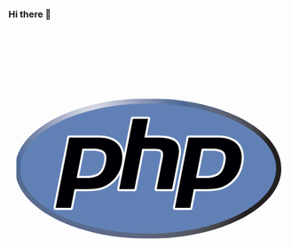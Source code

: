 ### Hi there 👋

<!--
**francoiscoche/francoiscoche** is a ✨ _special_ ✨ repository because its `README.md` (this file) appears on your GitHub profile.

Here are some ideas to get you started:

- 🔭 I’m currently working on ...
- 🌱 I’m currently learning ...
- 👯 I’m looking to collaborate on ...
- 🤔 I’m looking for help with ...
- 💬 Ask me about ...
- 📫 How to reach me: ...
- 😄 Pronouns: ...
- ⚡ Fun fact: ...
-->


<svg xmlns="http://www.w3.org/2000/svg" xmlns:xlink="http://www.w3.org/1999/xlink" viewBox="0 0 128 128"><defs><path id="php-original-a" d="M64.026 96.076c33.676 0 60.976-14.361 60.976-32.076s-27.3-32.075-60.976-32.075S3.051 46.285 3.051 64s27.3 32.076 60.975 32.076"/></defs><defs><path id="php-original-c" d="M2.998 31.924h122.004v64.1H2.998z"/></defs><clipPath id="php-original-b"><use xlink:href="#php-original-a" overflow="visible"/></clipPath><clipPath id="php-original-d" clip-path="url(#php-original-b)"><use xlink:href="#php-original-c" overflow="visible"/></clipPath><g clip-path="url(#php-original-d)"><defs><path id="php-original-e" d="M2.998 31.924h122.004v64.1H2.998z"/></defs><clipPath id="php-original-f"><use xlink:href="#php-original-e" overflow="visible"/></clipPath><g clip-path="url(#php-original-f)"><image overflow="visible" width="1160" height="609" xlink:href="data:image/jpeg;base64,/9j/4AAQSkZJRgABAgECqAKoAAD/7AARRHVja3kAAQAEAAAAHgAA/+4AIUFkb2JlAGTAAAAAAQMA EAMCAwYAABe6AAAnEwAALd7/2wCEABALCwsMCxAMDBAXDw0PFxsUEBAUGx8XFxcXFx8eFxoaGhoX Hh4jJSclIx4vLzMzLy9AQEBAQEBAQEBAQEBAQEABEQ8PERMRFRISFRQRFBEUGhQWFhQaJhoaHBoa JjAjHh4eHiMwKy4nJycuKzU1MDA1NUBAP0BAQEBAQEBAQEBAQP/CABEIAmYEkwMBIgACEQEDEQH/ xAClAAEBAQADAQEAAAAAAAAAAAAAAQIEBgcFAwEBAQEBAAAAAAAAAAAAAAAAAAEDAhABAQEAAQAJ BQEBAQADAAAAAAERECBgAzM0BRUmBzBAUCUWBgInEhMEEQAAAwUIAgICAgMBAAAAAAAAAQIQkaFD NHCx0XKyA3MEQkQRohITITFBYXEVEgABBQEBAAIDAQAAAAAAAAAAYAExQUKBQzACQJAygv/aAAwD AQACEQMRAAAA775/6B5h1PoOA6nPcCnPcAc9wKc68BXPcCnOcEnOcEc9wRznBVznBHOcEc68Ac9w RznBHOcEc5wRznBWc5wRznBHOcEc5wRznBHOcEc5wRznBLznBRznBHOcEc5wYc5wRznBHOcEc5wU c6cEc5wRznBLznAHOcFHOcAc+cEc5wBznBkc+cEvOcAc5wBznAkc9wIc9wIc+cCHPfPh9CfPkv0J 8+H0J8/J9HPz4fQz8/MfRz87K/SfLh9V8ofVfKH1Xyh9V8ofVfKH1Xyh9V8ofVfKH1Xyh9V8ofVf KH1Xyh9V8ofV7n5v387iEx5j6d5j1FOoFKAqSgFFAAAWFEoAABQAAAAAAAAAAAAAQABFEWAKEJRF gBFRARYqURZEWCUSVElLJRlZEmoZmoZmoZmpLmahiahjP6ZPzz+mY/PP6ZXIAAAAAAAAAAAAHf8A oHfzuITHmXpvmXUF7gIUBQoAALZKAAAUAACCkURVSgAAAABFEVEUQAKAAAEJRFEChCUQCURZCUsB FkJRJRJqRJSyUZWRJqGZqGZqGZqS5zuGM7hjO4flN5jGd5WAAAAAAAAAAAAd/wCgd/O4hMeZ+meZ 9wXrmUoUlAAWyUAAoAAEKJSgAAAAAAAAAAAAAAIoiyAUAAIAiiBQiLACKiSiLFSokogJNSJNRZKM rIk1DM1DM1DM1JcTUMTeTGf0yfnneYxNZUAAAAAAAAAAB3/oHfzuITHmfpnmncDvkUACikACgABU lKAAABAoAAAAAAAAAAAAJQAAIqIAFACEoiwCVKIBKiAixUqJKICLIkpZKMrIk1DM1DOd5MzUlzne TOd5MZ/TBjO8y4WAAAAAAAAAADv/AEDv53EJjzT0vzTvlTuAC2SgAFACoFAABYAAAAFCIBUFQVBU FgLBQohRAAAASgARRBAKAERRAoRFglEWRFipRJUQEmpElLJYSakZmoZmoZmoZzuS4zvJnO8mMfpm Pzz+mVyAAAAAAAAAB3/oHfzuITHmvpXmvfIdwWwAKAFSUoAALAACWkEqAAAAKBAAAAAlAAWCwKlC WUAAIBQIqIFACEogAliwAiyIsVKJKiAkqJKXKwk1IzNQzNQznUjM1FxNZM4/TJ+ef0xGJrKgAAAA AAAAO/8AQO/ncQmPNfSvNe+VNOQAoApAoALABCkssAAALAAAAAQAAAFAAAAACVYKgpFogAJQEoiy AUIAiwCWLACLIixUqJKJKJKiSxZNQmdSMzUMzUMzUlxNQxneTGf0wYx+mZcLAAAAAAAAB3/oHfzu ITHm3pPm2nId8hQIpQAIFAJZZYAAWAABYAURRFsuWhFEUSaGWhlRFWQAASgAAoRYFEoAASgRZAKA ERYBLFgBBEWKlRJYJRlZLJqElhJqRmWEzqGZqS4zvJnO8n55/TEYzvKwAAAAAAADv/QO/ncQmPNv SfNtOQ05FQKACwAKQQALAAQKKJali0iiLSKIoiiKIoiiTQyok0MqMtQiywAJQAUIqUCUAJQIqIFA CIsAliwSiCIsWLIiwiwk1JZLCTUjM1DM1DE1Jc53kzneTGP0yfnneZcLAAAAAAAB3/oHfzuITHm3 pPm2nIunAUAFgCFgAWAAgtSrLFpFBRLSxRLRFEURpGWhlqEVUUZahFGWoSaiSaGZoZVZABKAEoFE oAQCpRBKAERYBLFglRJRAsWRASVEliyahM6kZmoZmskzqS4moYzvJjH6YjGd5WAAAAAAAd/6B387 iEx5t6T5vpyGvAAWCAWABYAFhbLKpKpKqyqRQVEtEURaRRFLFEUkmhlRFGVEmoRVZUZUmVGZqEWW BAKChFQtEBAKlEEoCVECpUQEWQlipUSUSUZWSyahJZEzqGZqGZrJmazLnO8mM7yfnneZcLAAAAAA B3/oHfzuITHm/pHm+vAachYIBYAFgILRUqqSqsqkqxKpKpFqxRLRFEURoZaGWoRRFGWoSaGVGVJl RlVZUZUmZqEmoQWBKAEqwtEBALFkAoQlEEqUQEERYqWRFhFkSUuVhJZGZqGZqGc6kuc6hjO8n55/ TEYzvKwAAAAADv8A0Dv53EJjzf0jzfXgNeBALAAsCwqFVShVWVYlUKUoKJaiLSKI0IoiiKIok0Mt Qk0MqMtSpNQk1DLUTKjKqzNQk1EzNQgsCUBYlWFogIBYsgFCIsAliwSokogWSokokslk1CSyJnUM zUMywzneZc51DGP0wYx+mZcAAAAAAd/6B387iEx5v6R5vrwGvEFgAWBYqyyqKqiirEqhSlBbEWkU FLLRFEWmWhloZaGVEUZUSahJomZoZmoSalZahlSZmoZVWZqJlRlZYEoAS1KoQEoEEAoRABLARZEW KlkRYRZElLlYSWRmahmayZmpLjO8mcbyYzvEYmsqAAAAA7/0Dv53EJjzf0jzfXhDbMALAsVZVBVV VJVhVWVQqFUlVZVJVItIqJaIoiiKIoijLUJNDKqyoyoypMzUJNSsqMzUTKwk1KzNRJKMrLAlAWJa llACVKIJQhKIJUsEogiBZKiSiSyWTUJLImdQzNQxNSXOdQxneTGP0xGM7wsAAAAA7/0Dv53EJjzb 0nzbbgNcwsBFlFVVVVUKhVVVJVhVWVSWgqCgoloi0y0WKIok0MtEyoy1CTUJNQk1Ky1DKjM1Eyoz NSszUJKTM1KzNRMrCCwJQlFAlACWLIBQiLAJYBLISxUsiLCLIksWTUJnUjM1kmdQznUlxNZM4/TB jG8y4WAAAADv/QO/ncQmPNvSfNtsw2zAFsVZVVVUWWFVVUVYlVVUlqFBVJaWWiLSKiLTNoijLQyo k0rKjLUMzRMzUJNQyqszUMqTM1DM1KzNQksSTUrM1EzNQgsCUJahaICUCCAVKiCVLBKJKiBZKiSj KyWSwk1IzLCZ1DOdSXOdZM53k/PO8x+c1lQAAAHf+gd/O4hMebek+bbZhtmFlsstspbKqrCqqqKs KqyqKsFCqpQVBaRaZtEWmWhloZaGVGWoSahJqEmpWWoZmokmoZmpWVGZqJmahmalZmomZqGVlSWJ JZYEoCxLUsoASpZAKERYBLARZEWKlkQElRJYslhJZGZqGc6kuc6hjO8mMfpiMY/TCwAAADv/AEDv 53EJjzb0nzbbMN8lWVVFVVWFVVUVYVVFFWFUVVKgtJaJaJaJaItjLQy0MtDKjLUrLUMtQzNDM1DL UrM1EzNQzNSpKMzUTM1DM1KzNRMzUrM1DM1EyssCUJagolCUCCUBLICWLBLISxUqJLBLCSpcrCZ1 IzNZJnUM51JcTWTGd4MZ3iXIAAAHf+gd/O4hMebek+bbZi75KsqqqrCqUqqsUq0oqwqiqqrCqS0F pLUS0stEWmWhloZaGVGWoZahmaJmalZmhmahmalZmoZmomZqVmahmaiZmoZmpWZqJmalZmomZqEF gSrEtSygBLFkAoRAqVEBBECyVElElkslhJqRmWEzrJM6kuM7yZxvJ+ed5jEsUAAB3/oHfzuITHm3 pPm2+SrrwqjUq2yxbKts1CqqqKsKoqqqwqiqKsS2rKpLRLRGkZtEUZaGWoZalZm4ZmoZahmalmZq GZqGZqVmahmaiZmpWZqGZrKSWVJYZmomZqVmaiZWWBKEtSgShKlEEoQlgEsBFkRYqWRASWRFiyWR M6hmWGZrMuc7yZxvJjG8xjOsqAAA7/0Dv53EJjzb0nzfbNV2zVVtli2VbVFWFVWpYtlLVVVhVFUV qWVRVC2JaJaJaIoiiTQy1DLUMzcMzUrM1DM1DM1EzNSszUMzUrM1lJLDM1KzNQzNRMyypLEmdSsz UTM1kBAVZZQlCAWCAVKiCVLBLISxUshLCLIksWSwk1mJLDMsjOdRcTWTGP0xGMbysAAA7/0Dv53E Jjzf0jzfbO1ds1VbZYtlW1YVVtlLVhVW2WLVFUVqVVFUVYLSWiWpZaI0MtDLUMtQy1KzNEzNQzNQ zNSs53kzNSzM1DM1kmdSszUTM1kmdSszUTM1mpLDM1EzNSszWUgsCUJVJQAlSyAUIgVLIAkqIFks hLCSpZLCSyMywmdZJnWZc51DGN5MY3mXIAAHf+gd/O4hMecej+cbZ2y7Z2rK1KWyrasNSrbNQqls 0qrDUpasNSraoqwrRLbLKpLaRoZtEahloZmhhqGZqGZvNmZqGZqGc7zWZqGZrNmZqGZrJM6lZmom ZZWZqGZrKSWVmaiZms1JYkllgShLUoEoSpYBKERYBLAQRAsESWEWSyWElkTOoZlhmWS5zrJnG8mM bxLkAADv/QO/ncQmPOfRvOds7ZduLZYupVtli1ValLZYupVtmoalLVLZqVVLVhWhVlVRaFWItItM tDM0MzQzNQzNSszUM53KxNRM53kzNSsTUMzWbMzUMyyszWUksMzUrMsSSyszWUksqSxMzWQABZZQ lCUCCUISwCWAiyIFiyICSyWSwk1IzLCZ1kmdZlzneTON4MZ1mXCwAAd/6B387iEx5z6N5ztnau3F ssWzStSxbKt1KWyxdSrbNRbNDUstqlqxao1NSqpasKoWktqxURRJoYm5ZhqGZqGJvNZmoYmpZnOo ZzvNZmsmZqWZzqGZYZms2SWGZrNSWJmalZlhM6iZllSWJBYEqyyhKEAsEAqWQEsAlkJYqWRASWRF iyWRmaySWGZZLnOsmc6yYzrMYligAO/9A7+dxCY869F862ztl24tmotlW2ai2VbZqGpS6lW2ai2a LZZbqUupqGpoallupoVYaUVZS0jQy0MzcMNQzNQxN5szNQxNZrM1kzNZszNZMzWazNRM51KzLDM1 mszUTMsrM1DMsSZ1KzLEksqZ1lILAlCWpZQAlggFSoglSwSyEsVLIiwkshLFksiZ1DMsMyyXOdZM 53k/PO8RiWKAA7/0Dv53EJjzr0XzrbO2a24tli2VbqWLZpbZYus6LZZdWU1ZY1ZVupqLZotmpbZo tWLWhVlaUW2ItMtDM0MTeaxN5M53DGd5szneaznUM51LM51DE1mpnWSZ1myZ1kksrMsSZ1KzLDM1 lJLKmdRMyypLEyssCUJaFCAlSyAUIglSwSyEsVLISwgiSxZLCSyMzWSZ1mXM1kznWTGN4jOdZUAB 3/oHfzuITHnXovnW2d1LrxbKt1KWyxdSrbLGrKt1LF1KXWdRdZ0t1LGrKas1LdZ0XUsas1LapdTU K0GiybkYm5ZiahjO81nOoZzrNmZrJnOpWc6zUzrKZms1mWGZZZmayZms1M6yklhmazUliZms1JYk zrNSWJJZYEoS0KEBKlkAoRAqWQlRJYqWQlglkSWLJYSWRM6yTOsyzOsmc6yYzrMYzrKgAO/9A7+d xCY869F862z1ZdeLZpbZYtlXVlLrOotmltljVlNWWXVlNazqLrOi6zqXWs6i6zo1ZqW6mi6ljWpq VWiTcMTUMZ3izOd5MZ3ms51msyxM51mszWTMssznWamdZJnWbJnWSZ1KzLEzLCZ1mpLEmdZqSxJn UrMsSSywJQloUICVLIBQiBUsgIksVLISwSyJLFksJLIksM51Jc51kznWTGd4jGdZUAB3/oHfzuIT Hnfonne2dsuvF1nS2yxbKurKXWdRdZ0tssaspqyy6sprWdRdZ0assutZ1F1nRrWdS61nRrWdRrWd S63jZrNkYzrNZzrNmc6yZzrNZzrNZliZzrNTOsmZZZnOskzrNTOs2TOskllZliZlhJZWZYkllZli SWVmWJJZYEoS0KEBKlkAoRAqWQESWKlkJYJZEliyWElkSWGZZGc6yuc6yZxvEYzrKgAO/wDQO/nc QmPOvRfOts9WXXi6zV1ZYtlXVlLrOous1dWWNWU1ZZdWU1rNjWs6LrOpdazTWs6jWs2XesaNazY/ S40u7mxqSFzcjFzZJckzc1M6zWZcpM6zWZYZlzZM6zUzrJM6zZM6ySXNSWJmWEzrNSWJM6zUliTO s1JYkllgShLQoQEqWQChECpZARJYqWQlglkSWLJYSWRJcklzLM6yZzrJjOsxjOsqAA7/ANA7+dxC Y869F862z1c614tlW6zotljVzpbZY1ZV1c6i6zous6i6zpdXOo1c6NazZdazo1c6jWsal1rGjdzY 3rFN3FXTIuURlBm5qRCZubGbDMuamdZqZsSZsrMsMyyzMsJmypnWUksJmypLEmbKksSZsqSxJLLA lCWhQgJUsgFCIFSyBISxUshLBLIksWSwksiZ1kmdZlmdZM51kxnWIznWVAAd/wCgd/O4hMedei+d bZ2y7caudRbKurnUWyrqyxdZ0Wyy6spq51GrnS6udRq50a1jUutY0bubGtY0bubLrWKbuKbZsVBZ IWSUiDNzUiJJc1IhM2WTNhM2VM2EzZZM6ySWVmWJM6zUlhM2JJZUzYkllSWJIWBKEtChASpZAKEQ SpYJZCWKlkJYQRJYslhJZEzYTOsyzNhnOsmMbxGc6yoADv8A0Dv53EJjzr0XzrbO2Xbi2WNWVbZY 1c6W6zY1c6NXNXWs2NXOjVzqXVzo1c6jVzTdzZd3NN3NjWsU3cpds01cU0zDUgskLJKREkQZuaZu RmyyZsJmypmxJEqS5GbKkRJLKmbCSxJnWaksSSypmxILAlCVSUAJYIBUsgJUsEshLFSyECSyEsWS yJnWSSwzLJc51kmNZM41mMSxQAHf+gd/O4hMec+jec7Z3Wbtxq51Fsq6ubGrKurmmrLGrnS3WbGr nRq5sbuautZsa1jRq5q7ubG7im7ixu4ptku2UaZGpJWpIiIWSCJTKDNlkiEiVJcjNlkiElhM2WSX JJZUlyjNlSWEiJJZZJYQWBKssoShALBASpYBLAJZCWKlkQElkILJZEzYSXJJZLnOsmc6yYzrEZli gAO/9A7+dxCY859G842z1ZduLZYus1dWWLrNXVzTVljVzpbZY1c01rNNXOpdXNN3Go1c01rFl3cU 3cU2zY0g0yNMjUgsgskqyQuUESxEJEpmwkRJLmmbCS5pmxJLkZsqSxJEqSxJLKkuUZsAAFiWiUJQ IJQhLAJYBCIFgiAkslksESJLCZ1kmdZlzLkmNZMZ1mXAAAHf+gd/O4hJ8Q65U6igoqgBQUFEUCiq CgoKQoAUFABQAAAIAEAgAQEFQEBAQIgICFICABAkBBSAAEAoCkQAAKAEQAAEAEQALAQEBBEgIEgQ AAD64fTB/9oACAECAAEFAP8AljGRkZGRkZGRkZGRkZGRkZGRkZGRkZGRkZGRkZGRkZGRkZGRkZGR kZGMYxjPu/8AnqV/z1K/46lf8dSv+OpX/HUr/jqV2fUrs+pXZ9Suz6ldl1K7LqV2XUrsupXZdSux 6ldj1K7HqV2PUrsepXY9Sux6ldj1K7HqV2PUrsepXY9Sux6ldj1K7HqV2PUrsepXY9Sux6ldj1K7 HqV/z1K//9oACAEDAAEFAL9HWta1rWta1rWta1rWta1rW/iL1KvUq9Sr1KvUr/rqV/11K/66lf8A XUr/AK6lf9dSv++pX/fUr/vqV/31K/76ldp1K7TqV2nUrtOpXadSu06ldp1K7TqV2nUrtOpXadSu 06ldp1K7TqV2nUrtOpXadSu06ldp1K7TqV2nUr/rqV//2gAIAQEAAQUA7S2dn675u9d83eu+bvXf N3rvm713zd655u9d83euebvXPN3rnm71zzd655u9c82euebPXPNnrnmz1zzZ655s9c82et+bPXPN nrnmz1zzZ635s9b82et+bPW/Nnrfmz1vzZ635s9b82et+bPW/Nnrfmz1vzZ635s9b82et+bPW/Nn rfmz1vzZ635s9b82et+bPW/Nnrfmz1vzZ635s9b82et+bPW/Nnrfmz1vzZ635s9b82et+bPW/Nnr fmz1vzZ635s9b82et+bPXPNnrnmz1zzZ635s9c82euebPXPNnrnmz1zzZ655s9c82euebvXPN3rn m71zzd655u9d83euebvXfN3rvm713zd675u9d83eu+bvXfOHr3nD17zh695w9e84evecPXvOXr/n L1/zl6/5y9f85f0HnT+g86f0HnT+g86f0Pnb+h87f0Xnb+i88f0Xnj+j88f0fnq/6Tz1f9J58v8A pfPn9N5+v+n8/X/T/wCgf1H+gf1H+gf1H+gf1H+gf1H+gf1H+gf1H+gf1H+gf1H+gf1H+gf1H+gf 1H+gf1H+gf1H+gf1H+gf1H+gf1H+gf1H+gf1H+gf1H+gf1H+gf1H+gf1H+gf1H+gf1H+gf1H+gf1 H+gf1H+gf1H+gf4bzH/93mH/AOR2vddZs6FixeLFixYsWfe/HHgna911ns6FixZxYsWKs+9+OPBO 17rrRZ0KsWcWLFixZ958ceCdr3XWm81VWKsWLFiz7v448E7XuutVnNVVirFixYs+6+OPBO17rrXY vFWKqxYsVYs+5+OPBO17rrZV4sWKqxYsVZ9z8ceCdr3XW2rxVi8WLFixZ9x8ceCdr3XW68VVVVix YsWfb/HHgna911svFXiqqqsWKs+3+OPBO17rrfV4qqqxYsVZ9t8ceCdr3XXCrxVVVixViz7X448E 7XuuuFXiqqqsWKs+1+OPBO17rrfeKvFVVWLFirPtPjjwTte665VeKqqsWKsX7P448E7XuvxOMYxn UWrxVVVWLFWfZ/HHgna91+CzjGMYxjGMYxnGM4z87eKvFVVWLFWL9l8ceCdr3X32cYxnGMYxnSxj GM4xjOM/OVeKqqsWKs+y+OPBO17v73GMYzpYxjGMYxnSxjGc5+XvFXiqqqsVYv2Pxx4J2vd/d4xn RzoYxjGMYxjGdDOjnGfmLxV4qqqxYqz7H448E7Xu/uM4zoZzjGfYYxnOdDPzNXiqqqsVV+w+OPBO 17v7bPoYzoYxn1MYzoYz85eKvFVVVYqz7D448E7Xu/u8ZzjOc5xjGMYxjGM5znGc4z83VVVVVWKq /X+OPBO17v7nOlnGMYz62MYzjOM6GfmLxV4qqqrFWfX+OPBO17v7fOc6GM6OM+pjOjjOhnOfmaqq qqqqv1vjjwTte7+1zp50MZzjGMYxjGMYxjGc4zoZ0M/MXirxVVVVV+t8ceCdr3f3OM5znGMYxjGM 6WMYxjGMZ0s6WflLxVVVVVVV+t8ceCdr3f3Gc5zjGMZzjGM6OMYxnOMYxnOc5+ZvFXiqqqqr9X44 8E7Xu/ts5zjGM6GM6GMYxjGMYxnQxnOMYzjOc/LXmrxVVVVV+r8ceCdr3f2udHOhjOcYxjGMYxjG MYxjGM5xnOM/OXiqqqqqqr9T448E7Xu/s8+jnOMYxjPrYxjGM5z6Ofl6vFVVVVX6nxx4J2vd/ZZ9 DOcYxnRxjGMYxjGMYzo4xjOc+hn5Oqqqqqqqqr9T448E7Xu/u84zo4xjGMYxjGMYxjGMZ0c4z89e KvFVVVVX6fxx4J2vd/d50MYxjGMYxjGMYxjGMYxjGM6GM5z8zV4q8VVVVVfp/HHgna9391nOMZxj GcYxjGMYxjGMZxjGcYxnOfnavFVVVVVV+n8ceCdr3f3GdDGcYznGMYxjGMYxjGMYxnOcYzoZ+cvF Xiqqqqr9L448E7Xu/qz6uM6OMYxjOMYxjGMYxjGMYxnRxnOfSv5CrxV4qqqqq/S+OPBO17v6k+rn RxjGMYxjGMYxjGMYxjOMYxnSz6t/H1VVVVVVVVfpfHHgna939xnRxjOMYxjGMYxjGMYxjOMYzjGd LPzt4qqqqqqv0vjjwTte76c+wzo4znGMYxjGMYxjGMYxjGMYznGdHPsL+Lq8VeKqqqqv0fjjwTte 75nTn1JOjjOM4xjGMYxjGMYxjGMYxjGMYzjGdGz6l6dX8NVVV4qqqqq/R+OPBO17vpT6k5n0M4xn OMYxjGMYxjGMYxnGMZxnOdGz69/GXiqqqqqq/R+OPBO17ridOczozmdPOMZzjGMYxjGMYxjGMYxj GcYxn0bPp3i9G/h6vFVVVVVV+j8ceCdr3XRnM4nRnQnTk4xnGMYxjGMYxjGMYxjGMYxjOcZ9G9C9 O838VV4q8VVVVX6Pxx4J2vdp0ZxOZxOjOjOJOMZxnGM4xnGMYxjGMYxjGMYxnGcZ9K9G8Xm8XoVf w1XirxVVVVV+h8ceCdr3fQnM5nQicROhOJ0cYzjGcYxjGMYxjGMYxjGMYs4s6N4vQvNXo3i838TV VVVVVVVV+h8ceCdr3adCcTmcTozoToToSJOM4xjGMYxjGMYxjGMYzjOLFnNnRvQvRvF5vF6F/D1e Kqqqqqr9D448E7Xu5zOZxETmJxOhE4iJxIkSc4xjGMYxjGMYxjGMYxjOhZxeLxeKvNXir0KvRvNX 8LV4qqqqqqv0PjjwTte75nM5nE6M6E4iJxESc4xjGMYxjGMYxjGMYxjGM6F4vF4vF6F6N4vN5v4m rxV4qqqqv0PjjwTte7nQnE5nMTiJzETicTiToSM4xjGMYxjGMYxjGMYzjFnQs4qrxVXmrxV5vN4v Qv4arxV4qqqqv0PjjwTte74nM4icTiczmJxETiJxOInGJGMYxjGMYxjGMYxixZxYs4vFXiqvFXm8 Veaq8Xm8VfwtVVXiqqqqr0/jjwTte7ROZzEROYicRE4nERE4icSJEnGMYxjGMYxjGMZxixZxV4qq vF4qrxVXiqqrzeavFX8JVVV4qqqqq9P448E7Xu+IiJzOYnE4iJxEREROIiIk6GJGMYxjGMYxixjO KsXirzV4qrxVXi8VebzVVeb+Gq8VVVVVVXp/HHgna93zOYicxOInERERERERERE5kScYxjGMYxjG cWLOaqqqqqqqqqrxV4q81V5vQq/havFVVVVVV6fxx4J2vd9CcRETicRE4iIiIiJxEREREScYxjGM YxjGMZxYqqqqqqqqqqqqqqvF4qqvTq/havFVVVVVV6fxx4J2vdxOZzERE4iIiIiIiIiIiIiIk4kS JGMYxjGMYsWc2Kqqqqqqqqqqqqq8VVVebzVVfwtXiqqqqqq9P448E7Xu4nM5iIicRERERERERERE REREiRIxjGMYxjFixVVVVVVVVVVVXiqqrxVVV5vNXir+Eq8VVVVVVXp/HHgnad3E5nM5icRERERE RERERERERESJxIxjGMWcVViqqqqqqqqqqqqqqrxV5vN5q8Vfwt4q8VVVVXp/HHgnad2iInM5icRO IiIiIiIiIiIiIiIiRIxjGMWLFVVVVVVVVVVVVVVXirxV5vNVV5q/hKvFVVVVVV6fxx4J2ndoiJxE 5icROIiIiIiIiIiIiIiIiREjGMWLFiqqqqqqqqqqqqqqrxV4q81eKqr0L+EvNVVVVVV6fxx4J2nd oiIiJzE4icREREREREREREREREREjFiqqqqqqqqqqqqqqqqrxV4q81VVVXoX8JeavFVVVV6fxx4J 2ndoiIiJzE4iIiIiIiIiIiIiIiIiIiIxVVVVVVVVVVVVVVVVVVVXirxVVV4q81fwlXirxVVVVen8 ceCdp3aIiIicxOIiIiIiIiIiIiIiIiIiIiVq1VVVVVVVVVVVVVVVVVVV4q8VVVVVeav4SrxV4qqq qvT+OPBO07tEROInMTiJxEREREREREREREREREStWrVVVVVVVVVVVVVVVVV4q8Veaqqqr0L+EvNV VVVVV6fxx4J2ndoiJzOYnETiIiIiIiIiIiIiIiIlRK1rVqrVVVVVVVVVVVVVVVXirxV5q8VVXmr+ EvNVVVVVV6fxx4J2ndxOInM5icROIiIiIiIiIiIiIiIiVK1rWtWrVVVVVVVVVVVVVVVXirxV5vNX i81fwlXiqqqqqq9P448E7Tu4nM5nMTiIiIiIiIiIiIiIiIiVLxrWta1rVq1VVVVVVVVVVVVVVVXi rzebzV4q/hKvFXiqqqq9P448E7Xu4nM5iIicRERERERERERERERESpWta1rWta1aqqqqqqqqqqqq qqqrxVVV5vNVVX8JV4qqqqqqvT+OPBO17tOZzEROYiIiIiJxEREREREvMrWta1rWtatbzaqqqqvF VVVVVeKq8VVVebzeKv4WrxVVVVVVen8ceCdr3fM5iInE5icRERERERERETiJeda1rWta1rW8W81V VVVVXiqqrxV5vFVV5vQv4arxVVVVVVen8ceCdr3fETmInMTiIiJxEREROIiIl6ErWta1rWta1rVq 3m1VVeKqqqrxVVV4q81eLxV5q/havFVVVVVV6fxx4J2vd8TmcziInETiIiInETiIiIlS861rWta1 rWta1vNq1VVVVV4qqqqqrxVXi81eL+JqqqqqqqqvT+OPBO17tE5nMRE6ETiJxE4iInE5iVK3jWta 1rWta1rebWreKvFVVVVVV4q9GqvN5q8VfwlVVXiqqqqr0/jjwTte7nTiJzE4nMTiInERE4nMrWta 1rWta1rWta1a1vN4qqvFVeKvN4q81V6dX8LV4q8VVVVVen8ceCdr3c6E4nM5iczmJxETmcTjW8a1 rWta1rWta1rWta3i3i8W81V4q8VV4qrxebxV5v4arxV4qqqqv0PjjwT/AKz/AOPtV7We1ntd7Ye2 Htl7ae2ntt7ce3Ht17ee3nt9+gfoX6F+ifo36N+kfpX6Z+mfp36h+ofqX6p+qfq36x+sfrX61+uf rn65+vfr369+vfr369+vfrn65+ufrX61+sfrH6t+qfqn6l+ofqH6d+mfpn6V+kfo36N+ifoX6F+g e33t57ee3Xtx7ce23tp7ae2Xth7Ye13tZ7We1XtR7Ue03tR7Ue1HtR7Ue1HtR7Ue1HtR7Ue1HtR7 Ue1HtN7Te03tN7Te0ntJ7Se0ntF7Re0XtB7Qe0Hs97Pezns57NezHst7Leynsl7Iex3sZ7Few3sJ 7Af+fv8Az9/5+/8AP3/n7/z9/wCfvJfQ/wD6n//aAAgBAgIGPwD4YIIIIIIIIIIIIIIIIIIIIIII IIIWLop0U6KdFOinRTop0U6KdFOinRTop0U6KdFPxFPxFPxFfbiK+3EU/EU/EU/EU/EU/EU/EU/E U/EU/EU/EU/EU/EU/EU/EU/EU/8AX+T0PQ2bNmzZs2bNGjRo0aNGjRZZZZZo0aNGjRo0bNmzZs2b Nnoeh6Hoeh6GzZs2bNGjRo0WWWWWX8n/2gAIAQMCBj8A/ZcyKZFMimRTIpkUyKZFMimRTIpkUyKZ FMimRTIpkUyKZFMimRTIpkUyKZFMiq6ZMmTJkyZKKKKKKKKKKK+CiiiiiiiiijJkyZMmTJkwYMmT JkyUUUUUUV+D/9oACAEBAQY/AFGX9kRmThV7jyFXuPIVe48hV7jyFUt5CqW8hVLeQqlvIVS3kKpb yFUt5CqW8hVLeQqlvIVS3kKpbyFUt5CqW8hVLeQqlvIVS3kKpbyFUt5CqW8hVLgKpcBVLeQqlvIV S3kKpbyFUt5CqW8hVLeQqlwFUuAqlwFUuAqlwFUuAqlwFUuAqlwFUuAqlwFUuAqlwFUuAqlwFUuA qlwFUuAqlwFUuAqlwFUt5CqW8hVLeQqlvIVS3kKpbyFUt5CqXAVS4CqW8hVLeQqlvIVS3kKpbyFU t5CqW8hVLeQqlvIVS3kKpbyFUt5CqW8hVLeQqlvIVS3kKpbyFUt5CqW8hVLeQq9x5Cq3HkKvceQq 9x5Cr3HkKvceQq9x5Cr3HkKvceWAq9x5YCr3HlgKvceWAq9x5YCr3HlgKvceWArNx5YCs3HlgKzc eWArNx5YCs3HlgKzceWArNx5YCs3HlgK3ceWArdx5YCt3HlgK3ceWArd15YCu3XlgK7deWArt15Y Cu3XlgK7deWArt15YCu3XlgK7deWArt15YCu3XlgK7deWArt15YCu3XlgK7deWArt15YCu3XlgK7 deWArt15YCu3XlgK7deWArt15YCu3XlgK7deWArt15YCu3XlgK7deWArt15YCu3XlgK7deWArt15 YCu3XlgK7deWArt15YDtL7u8rfUjcSSTV/gjSxeU7rEe5yp0sXlO6xHucqdLF5TusR7nKnSxeU7r Ee5yp0sXlO6xHucqdLF5TusR7nKnSxeU7rEe5yp0sXlO6xHucqdLF5TusR7nKnSxeU7rEe5yp0sX lO6xHucqdLF5TusR7nKnSxeU7rEe5yp0sXlO6xHucqdLF5TusR7nKnSxeU7rEe5yp0sXlO6xHucq dLF5TusR7nKnSxeU7rEe5yp0sXlO6xHucqdLF5TusR7nKnSxeU7rEe5yp0sXlO6xHucqdLF5TusR 7nKnSxeU7rEe5yp0sXlO6xHucqdLF5TusR7nKnSxeU7rEe5yp0sXlO6xHucqdLF5TusR7nKnSxeU 7rEe5yp0sXlO6xHucqdLF5TusR7nKnSxeU7rEe5yp0sXlO6xHucqdLF5TusR7nKnSxeU7rEe5yp0 sXlO6xHucqdLF5TusR7nKnSxeU7rEe5yp0sXlO6xHucqdLF5TusR7nKnSxeU7rEe5yp0sXlO6xHu cqdLF5TusR7nKnSxeU7rEe5yp0sXlO6xHucqdLF5TusR7nKnSxeU7rEe5yp0sXlO6xHucqdLF5Tu sR7nKnSxeU7rEe5yp0sXlO6xHucqdLF5TusR7nKnSxeU7rEe5yp0sXlO6xHucqdLF5TusR7nKnSx eU7rEe5yp0sXlO6xHucqdLF5TusR7nKnSxeU7rEe5yp0sXlO6xHucqdLF5TusR7nKnSxeU7rEe5y p0sXlO6xHucqdLF5TusR7nKnSxeU7rEe5yp0sXlO6xHucqdLF5TusR7nKnSxeU7rEe5yp0sXlO6x HucqdLF5TusR7nKnSxeU7rEe5yp0sXlO6xHucqdLF5TusR7nKnSw/wAv6+P5/wCCTESYiTESYiTE SYiTESYiTESoiVESoiVESoiVESoiVESoiVES4iXES4iXES4iXES4iXES4jwiPCI8IjwiPCI8B4Dw HgPAeA8B4jxHiPEeI8R4jwHgPAeA8B4DwHgPCI8IjwiPCIlxEuIlxEuIlxEuIlxEuIlxEqIlREqI lREqIlREqIlREqIlREmIkxEmIkxEmIkxEmIkxEmIkxEiIkREiIkREiIkREiIkREiIkREiIkREiIk REiIkREiIkREiIkREiIkREiIkREiIkREiIkREiIkREiIkREiIkREiI9eI9eI9eI9eI9eI9eI9eI9 eI9eI9aI9aI9b7D1vsPW+w9X7D1fsPV+w9X7D1fsPV+w9X7Dd/8AF/X+v8i/b+r5+Py+P4+fn/TP /9k=" transform="matrix(.106 0 0 -.106 2.825 96.168)"/></g></g><path fill="#6181B6" d="M64.026 93.694c32.36 0 58.594-13.295 58.594-29.694S96.387 34.306 64.026 34.306 5.433 47.601 5.433 64s26.233 29.694 58.593 29.694z"/><path fill="#fff" d="M75.896 73.598l2.906-14.958c.656-3.377.11-5.896-1.62-7.486-1.677-1.54-4.523-2.288-8.703-2.288h-5.033l1.44-7.412a.955.955 0 00-.935-1.135h-6.947a.954.954 0 00-.936.771l-3.086 15.881c-.28-1.787-.973-3.323-2.079-4.591-2.038-2.332-5.261-3.515-9.58-3.515H27.856a.951.951 0 00-.935.771L20.674 81.78a.953.953 0 00.935 1.134h7.002a.953.953 0 00.936-.771l1.511-7.775h5.213c2.735 0 5.032-.296 6.827-.881 1.834-.596 3.522-1.607 5.011-3.001a15.364 15.364 0 002.96-3.676l-1.248 6.424a.95.95 0 00.935 1.134h6.947a.954.954 0 00.936-.771l3.429-17.645h4.767c2.031 0 2.626.404 2.787.578.147.159.452.718.11 2.48l-2.764 14.223a.95.95 0 00.935 1.134h7.058a.951.951 0 00.935-.769zm-32.208-12.36c-.437 2.242-1.259 3.842-2.444 4.755-1.205.927-3.132 1.397-5.727 1.397h-3.104l2.244-11.548h4.012c2.948 0 4.136.63 4.612 1.158.662.734.802 2.199.407 4.238zm61.916-8.858c-2.038-2.332-5.261-3.515-9.581-3.515H82.559a.952.952 0 00-.936.771L75.375 81.78a.953.953 0 00.935 1.134h7.003a.953.953 0 00.935-.771l1.512-7.775h5.212c2.735 0 5.033-.296 6.827-.881 1.835-.596 3.522-1.607 5.011-3.001 1.241-1.141 2.264-2.421 3.037-3.806a15.404 15.404 0 001.65-4.588c.797-4.094.16-7.363-1.893-9.712zm-7.262 8.858c-.437 2.242-1.259 3.842-2.444 4.755-1.204.927-3.131 1.397-5.727 1.397h-3.104l2.245-11.548h4.012c2.948 0 4.136.63 4.612 1.158.662.734.801 2.199.406 4.238z"/><path fill="#000004" d="M38.67 54.89c2.66 0 4.434.491 5.32 1.474.885.982 1.097 2.668.633 5.057-.484 2.488-1.416 4.264-2.798 5.328-1.382 1.063-3.485 1.595-6.308 1.595h-4.26l2.614-13.453h4.799v-.001zM21.609 81.962h7.002l1.661-8.546h5.998c2.646 0 4.823-.277 6.532-.834 1.709-.556 3.263-1.488 4.661-2.797a14.369 14.369 0 002.85-3.569c.727-1.3 1.242-2.734 1.547-4.305.741-3.811.182-6.778-1.676-8.904s-4.812-3.189-8.862-3.189H27.856l-6.247 32.144zm35.394-40.691h6.947l-1.661 8.546h6.189c3.894 0 6.58.68 8.059 2.037 1.479 1.359 1.921 3.561 1.33 6.603l-2.906 14.959h-7.058l2.763-14.223c.314-1.618.199-2.722-.347-3.311-.546-.587-1.708-.882-3.485-.882h-5.553l-3.578 18.416h-6.947l6.247-32.145zM93.324 54.89c2.66 0 4.434.491 5.319 1.474.887.982 1.097 2.668.634 5.057-.484 2.488-1.417 4.264-2.799 5.328-1.382 1.063-3.484 1.595-6.308 1.595h-4.259l2.614-13.453h4.799v-.001zm-17.06 27.072h7.002l1.661-8.546h5.997c2.646 0 4.823-.277 6.532-.834 1.71-.556 3.264-1.488 4.661-2.797a14.35 14.35 0 002.851-3.569c.726-1.3 1.242-2.734 1.547-4.305.74-3.811.182-6.778-1.676-8.904s-4.812-3.189-8.863-3.189H82.511l-6.247 32.144z"/></svg>
